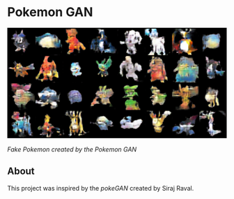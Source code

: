 # Pokemon GAN

<p align="center">
    <img src="fake_data/fake3000.png">
</p>

*Fake Pokemon created by the Pokemon GAN*

## About
This project was inspired by the *pokeGAN* created by Siraj Raval.
